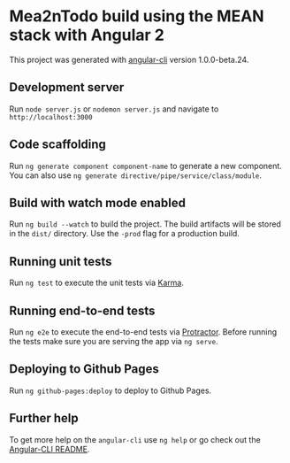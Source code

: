 # Mea2nTodo build using the MEAN stack with Angular 2

This project was generated with [angular-cli](https://github.com/angular/angular-cli) version 1.0.0-beta.24.



## Development server
Run `node server.js` or `nodemon server.js` and navigate to `http://localhost:3000`

## Code scaffolding

Run `ng generate component component-name` to generate a new component. You can also use `ng generate directive/pipe/service/class/module`.

## Build with watch mode enabled

Run `ng build --watch` to build the project. The build artifacts will be stored in the `dist/` directory. Use the `-prod` flag for a production build.

## Running unit tests

Run `ng test` to execute the unit tests via [Karma](https://karma-runner.github.io).

## Running end-to-end tests

Run `ng e2e` to execute the end-to-end tests via [Protractor](http://www.protractortest.org/).
Before running the tests make sure you are serving the app via `ng serve`.

## Deploying to Github Pages

Run `ng github-pages:deploy` to deploy to Github Pages.

## Further help

To get more help on the `angular-cli` use `ng help` or go check out the [Angular-CLI README](https://github.com/angular/angular-cli/blob/master/README.md).

